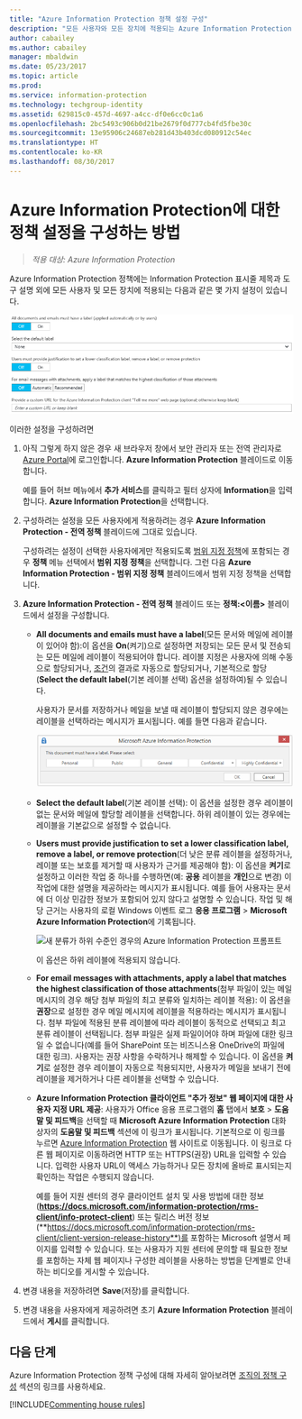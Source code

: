 ```yaml
---
title: "Azure Information Protection 정책 설정 구성"
description: "모든 사용자와 모든 장치에 적용되는 Azure Information Protection 정책의 설정을 구성하는 방법을 설명합니다."
author: cabailey
ms.author: cabailey
manager: mbaldwin
ms.date: 05/23/2017
ms.topic: article
ms.prod: 
ms.service: information-protection
ms.technology: techgroup-identity
ms.assetid: 629815c0-457d-4697-a4cc-df0e6cc0c1a6
ms.openlocfilehash: 2bc5493c906b0d21be2679f0d777cb4fd5fbe30c
ms.sourcegitcommit: 13e95906c24687eb281d43b403dcd080912c54ec
ms.translationtype: HT
ms.contentlocale: ko-KR
ms.lasthandoff: 08/30/2017
---
```

# <a name="how-to-configure-the-policy-settings-for-azure-information-protection"></a>Azure Information Protection에 대한 정책 설정을 구성하는 방법

>*적용 대상: Azure Information Protection*

Azure Information Protection 정책에는 Information Protection 표시줄 제목과 도구 설명 외에 모든 사용자 및 모든 장치에 적용되는 다음과 같은 몇 가지 설정이 있습니다.

![Azure Information Protection 정책 전역 설정](../media/info-protect-policy-default-settingsv2.png)


이러한 설정을 구성하려면

1. 아직 그렇게 하지 않은 경우 새 브라우저 창에서 보안 관리자 또는 전역 관리자로 [Azure Portal](https://portal.azure.com)에 로그인합니다. **Azure Information Protection** 블레이드로 이동합니다. 
    
    예를 들어 허브 메뉴에서 **추가 서비스**를 클릭하고 필터 상자에 **Information**을 입력합니다. **Azure Information Protection**을 선택합니다.

2. 구성하려는 설정을 모든 사용자에게 적용하려는 경우 **Azure Information Protection - 전역 정책** 블레이드에 그대로 있습니다.
    
    구성하려는 설정이 선택한 사용자에게만 적용되도록 [범위 지정 정책](configure-policy-scope.md)에 포함되는 경우 **정책** 메뉴 선택에서 **범위 지정 정책**을 선택합니다. 그런 다음 **Azure Information Protection - 범위 지정 정책** 블레이드에서 범위 지정 정책을 선택합니다.

3. **Azure Information Protection - 전역 정책** 블레이드 또는 **정책:\<이름>** 블레이드에서 설정을 구성합니다.
    
    - **All documents and emails must have a label**(모든 문서와 메일에 레이블이 있어야 함):이 옵션을 **On**(켜기)으로 설정하면 저장되는 모든 문서 및 전송되는 모든 메일에 레이블이 적용되어야 합니다. 레이블 지정은 사용자에 의해 수동으로 할당되거나, [조건](configure-policy-classification.md)의 결과로 자동으로 할당되거나, 기본적으로 할당(**Select the default label**(기본 레이블 선택) 옵션을 설정하여)될 수 있습니다. 
        
        사용자가 문서를 저장하거나 메일을 보낼 때 레이블이 할당되지 않은 경우에는 레이블을 선택하라는 메시지가 표시됩니다. 예를 들면 다음과 같습니다.
        
        ![레이블 지정이 적용된 경우의 Azure Information Protection 프롬프트](../media/info-protect-enforce-labelv2.png)
        
    - **Select the default label**(기본 레이블 선택): 이 옵션을 설정한 경우 레이블이 없는 문서와 메일에 할당할 레이블을 선택합니다. 하위 레이블이 있는 경우에는 레이블을 기본값으로 설정할 수 없습니다. 
        
    - **Users must provide justification to set a lower classification label, remove a label, or remove protection**(더 낮은 분류 레이블을 설정하거나, 레이블 또는 보호를 제거할 때 사용자가 근거를 제공해야 함): 이 옵션을 **켜기**로 설정하고 이러한 작업 중 하나를 수행하면(예: **공용** 레이블을 **개인**으로 변경) 이 작업에 대한 설명을 제공하라는 메시지가 표시됩니다. 예를 들어 사용자는 문서에 더 이상 민감한 정보가 포함되어 있지 않다고 설명할 수 있습니다. 작업 및 해당 근거는 사용자의 로컬 Windows 이벤트 로그 **응용 프로그램** > **Microsoft Azure Information Protection**에 기록됩니다.  
        
        ![새 분류가 하위 수준인 경우의 Azure Information Protection 프롬프트](../media/info-protect-lower-justification.png)
        
        이 옵션은 하위 레이블에 적용되지 않습니다.
        
    - **For email messages with attachments, apply a label that matches the highest classification of those attachments**(첨부 파일이 있는 메일 메시지의 경우 해당 첨부 파일의 최고 분류와 일치하는 레이블 적용): 이 옵션을 **권장**으로 설정한 경우 메일 메시지에 레이블을 적용하라는 메시지가 표시됩니다. 첨부 파일에 적용된 분류 레이블에 따라 레이블이 동적으로 선택되고 최고 분류 레이블이 선택됩니다. 첨부 파일은 실제 파일이어야 하며 파일에 대한 링크일 수 없습니다(예를 들어 SharePoint 또는 비즈니스용 OneDrive의 파일에 대한 링크). 사용자는 권장 사항을 수락하거나 해제할 수 있습니다. 이 옵션을 **켜기**로 설정한 경우 레이블이 자동으로 적용되지만, 사용자가 메일을 보내기 전에 레이블을 제거하거나 다른 레이블을 선택할 수 있습니다.  

    - **Azure Information Protection 클라이언트 "추가 정보" 웹 페이지에 대한 사용자 지정 URL 제공**: 사용자가 Office 응용 프로그램의 **홈** 탭에서 **보호** > **도움말 및 피드백**을 선택할 때 **Microsoft Azure Information Protection** 대화 상자의 **도움말 및 피드백** 섹션에 이 링크가 표시됩니다. 기본적으로 이 링크를 누르면 [Azure Information Protection](https://www.microsoft.com/cloud-platform/azure-information-protection) 웹 사이트로 이동됩니다. 이 링크로 다른 웹 페이지로 이동하려면 HTTP 또는 HTTPS(권장) URL을 입력할 수 있습니다. 입력한 사용자 URL이 액세스 가능하거나 모든 장치에 올바로 표시되는지 확인하는 작업은 수행되지 않습니다.
        
        예를 들어 지원 센터의 경우 클라이언트 설치 및 사용 방법에 대한 정보(**https://docs.microsoft.com/information-protection/rms-client/info-protect-client**) 또는 릴리스 버전 정보(**https://docs.microsoft.com/information-protection/rms-client/client-version-release-history**)를 포함하는 Microsoft 설명서 페이지를 입력할 수 있습니다. 또는 사용자가 지원 센터에 문의할 때 필요한 정보를 포함하는 자체 웹 페이지나 구성한 레이블을 사용하는 방법을 단계별로 안내하는 비디오를 게시할 수 있습니다.

3. 변경 내용을 저장하려면 **Save**(저장)를 클릭합니다.

4. 변경 내용을 사용자에게 제공하려면 초기 **Azure Information Protection** 블레이드에서 **게시**를 클릭합니다.

## <a name="next-steps"></a>다음 단계

Azure Information Protection 정책 구성에 대해 자세히 알아보려면 [조직의 정책 구성](configure-policy.md#configuring-your-organizations-policy) 섹션의 링크를 사용하세요.  

[!INCLUDE[Commenting house rules](../includes/houserules.md)]
